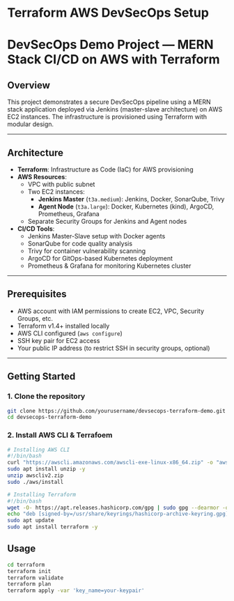 # Terraform AWS DevSecOps Setup

# DevSecOps Demo Project — MERN Stack CI/CD on AWS with Terraform

## Overview

This project demonstrates a secure DevSecOps pipeline using a MERN stack application deployed via Jenkins (master-slave architecture) on AWS EC2 instances. The infrastructure is provisioned using Terraform with modular design.

---

## Architecture

- **Terraform**: Infrastructure as Code (IaC) for AWS provisioning
- **AWS Resources**:
  - VPC with public subnet
  - Two EC2 instances:
    - **Jenkins Master** (`t3a.medium`): Jenkins, Docker, SonarQube, Trivy
    - **Agent Node** (`t3a.large`): Docker, Kubernetes (kind), ArgoCD, Prometheus, Grafana
  - Separate Security Groups for Jenkins and Agent nodes
- **CI/CD Tools**:
  - Jenkins Master-Slave setup with Docker agents
  - SonarQube for code quality analysis
  - Trivy for container vulnerability scanning
  - ArgoCD for GitOps-based Kubernetes deployment
  - Prometheus & Grafana for monitoring Kubernetes cluster

---

## Prerequisites

- AWS account with IAM permissions to create EC2, VPC, Security Groups, etc.
- Terraform v1.4+ installed locally
- AWS CLI configured (`aws configure`)
- SSH key pair for EC2 access
- Your public IP address (to restrict SSH in security groups, optional)

---

## Getting Started

### 1. Clone the repository

```bash
git clone https://github.com/yourusername/devsecops-terraform-demo.git
cd devsecops-terraform-demo
```
### 2. Install AWS CLI & Terrafoem
```bash
# Installing AWS CLI
#!/bin/bash
curl "https://awscli.amazonaws.com/awscli-exe-linux-x86_64.zip" -o "awscliv2.zip"
sudo apt install unzip -y
unzip awscliv2.zip
sudo ./aws/install

# Installing Terraform
#!/bin/bash
wget -O- https://apt.releases.hashicorp.com/gpg | sudo gpg --dearmor -o /usr/share/keyrings/hashicorp-archive-keyring.gpg
echo "deb [signed-by=/usr/share/keyrings/hashicorp-archive-keyring.gpg] https://apt.releases.hashicorp.com $(lsb_release -cs) main" | sudo tee /etc/apt/sources.list.d/hashicorp.list
sudo apt update
sudo apt install terraform -y
```

## Usage

```bash
cd terraform
terraform init
terraform validate
terraform plan
terraform apply -var 'key_name=your-keypair'
```
